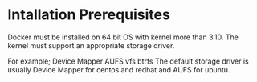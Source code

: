# Intallation Prerequisites

Docker must be installed on 64 bit OS with kernel more than 3.10.
The kernel must support an appropriate storage driver. 

For example;
 	Device Mapper
 	AUFS
 	vfs
 	btrfs
The default storage driver is usually Device Mapper for centos and redhat and AUFS for ubuntu.
